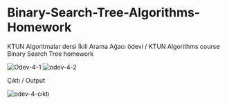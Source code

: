 # Binary-Search-Tree-Algorithms-Homework
KTUN Algoritmalar dersi İkili Arama Ağacı ödevi / KTUN Algorithms course Binary Search Tree homework 

![Odev-4-1](https://github.com/vehbiOzcan/Binary-Search-Tree-Algorithms-Homework/assets/98270478/2d36577f-3f22-49c5-9864-a67edfa66318)
![odev-4-2](https://github.com/vehbiOzcan/Binary-Search-Tree-Algorithms-Homework/assets/98270478/b379126b-67ff-4fde-8b40-c32d7d36eaf8)

Çıktı / Output

![odev-4-cıktı](https://github.com/vehbiOzcan/Binary-Search-Tree-Algorithms-Homework/assets/98270478/3c8baab3-ba44-4b76-800d-79e71bf59d74)



